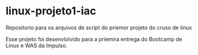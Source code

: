 # linux-projeto1-iac
Repositorio para os arquivos de script do priemor projeto do cruso de linux

Esse projeto foi desenvlolvido para a priemira entrega do Bootcamp de Linux e WAS da Impulso.
